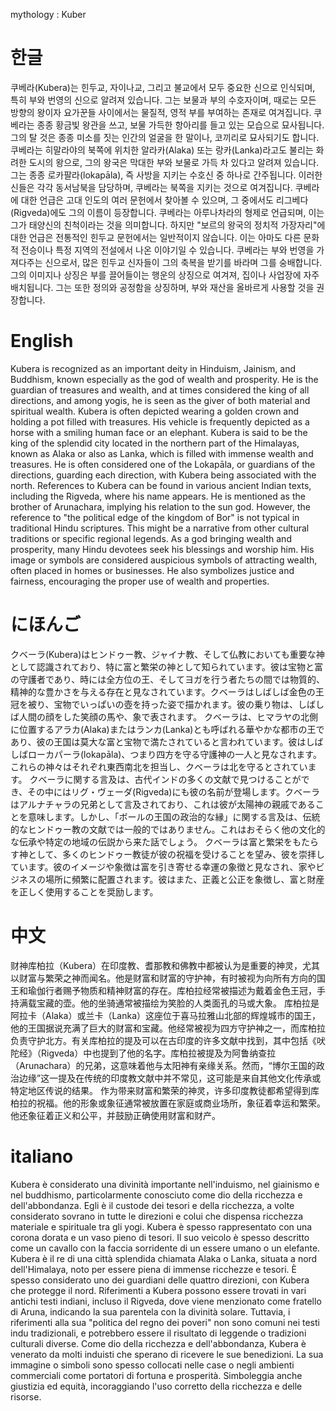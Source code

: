 mythology : Kuber

# 한글

쿠베라(Kubera)는 힌두교, 자이나교, 그리고 불교에서 모두 중요한 신으로 인식되며, 특히 부와 번영의 신으로 알려져 있습니다. 그는 보물과 부의 수호자이며, 때로는 모든 방향의 왕이자 요가꾼들 사이에서는 물질적, 영적 부를 부여하는 존재로 여겨집니다. 쿠베라는 종종 황금빛 왕관을 쓰고, 보물 가득한 항아리를 들고 있는 모습으로 묘사됩니다. 그의 탈 것은 종종 미소를 짓는 인간의 얼굴을 한 말이나, 코끼리로 묘사되기도 합니다.
쿠베라는 히말라야의 북쪽에 위치한 알라카(Alaka) 또는 랑카(Lanka)라고도 불리는 화려한 도시의 왕으로, 그의 왕국은 막대한 부와 보물로 가득 차 있다고 알려져 있습니다. 그는 종종 로카팔라(lokapāla), 즉 사방을 지키는 수호신 중 하나로 간주됩니다. 이러한 신들은 각각 동서남북을 담당하며, 쿠베라는 북쪽을 지키는 것으로 여겨집니다.
쿠베라에 대한 언급은 고대 인도의 여러 문헌에서 찾아볼 수 있으며, 그 중에서도 리그베다(Rigveda)에도 그의 이름이 등장합니다. 쿠베라는 아루나차라의 형제로 언급되며, 이는 그가 태양신의 친척이라는 것을 의미합니다. 하지만 "보르의 왕국의 정치적 가장자리"에 대한 언급은 전통적인 힌두교 문헌에서는 일반적이지 않습니다. 이는 아마도 다른 문화적 전승이나 특정 지역의 전설에서 나온 이야기일 수 있습니다.
쿠베라는 부와 번영을 가져다주는 신으로서, 많은 힌두교 신자들이 그의 축복을 받기를 바라며 그를 숭배합니다. 그의 이미지나 상징은 부를 끌어들이는 행운의 상징으로 여겨져, 집이나 사업장에 자주 배치됩니다. 그는 또한 정의와 공정함을 상징하며, 부와 재산을 올바르게 사용할 것을 권장합니다.

# English

Kubera is recognized as an important deity in Hinduism, Jainism, and Buddhism, known especially as the god of wealth and prosperity. He is the guardian of treasures and wealth, and at times considered the king of all directions, and among yogis, he is seen as the giver of both material and spiritual wealth. Kubera is often depicted wearing a golden crown and holding a pot filled with treasures. His vehicle is frequently depicted as a horse with a smiling human face or an elephant.
Kubera is said to be the king of the splendid city located in the northern part of the Himalayas, known as Alaka or also as Lanka, which is filled with immense wealth and treasures. He is often considered one of the Lokapāla, or guardians of the directions, guarding each direction, with Kubera being associated with the north.
References to Kubera can be found in various ancient Indian texts, including the Rigveda, where his name appears. He is mentioned as the brother of Arunachara, implying his relation to the sun god. However, the reference to "the political edge of the kingdom of Bor" is not typical in traditional Hindu scriptures. This might be a narrative from other cultural traditions or specific regional legends.
As a god bringing wealth and prosperity, many Hindu devotees seek his blessings and worship him. His image or symbols are considered auspicious symbols of attracting wealth, often placed in homes or businesses. He also symbolizes justice and fairness, encouraging the proper use of wealth and properties.

# にほんご

クベーラ(Kubera)はヒンドゥー教、ジャイナ教、そして仏教においても重要な神として認識されており、特に富と繁栄の神として知られています。彼は宝物と富の守護者であり、時には全方位の王、そしてヨガを行う者たちの間では物質的、精神的な豊かさを与える存在と見なされています。クベーラはしばしば金色の王冠を被り、宝物でいっぱいの壺を持った姿で描かれます。彼の乗り物は、しばしば人間の顔をした笑顔の馬や、象で表されます。
クベーラは、ヒマラヤの北側に位置するアラカ(Alaka)またはランカ(Lanka)とも呼ばれる華やかな都市の王であり、彼の王国は莫大な富と宝物で満たされていると言われています。彼はしばしばローカパーラ(lokapāla)、つまり四方を守る守護神の一人と見なされます。これらの神々はそれぞれ東西南北を担当し、クベーラは北を守るとされています。
クベーラに関する言及は、古代インドの多くの文献で見つけることができ、その中にはリグ・ヴェーダ(Rigveda)にも彼の名前が登場します。クベーラはアルナチャラの兄弟として言及されており、これは彼が太陽神の親戚であることを意味します。しかし、「ボールの王国の政治的な縁」に関する言及は、伝統的なヒンドゥー教の文献では一般的ではありません。これはおそらく他の文化的な伝承や特定の地域の伝説から来た話でしょう。
クベーラは富と繁栄をもたらす神として、多くのヒンドゥー教徒が彼の祝福を受けることを望み、彼を崇拝しています。彼のイメージや象徴は富を引き寄せる幸運の象徴と見なされ、家やビジネスの場所に頻繁に配置されます。彼はまた、正義と公正を象徴し、富と財産を正しく使用することを奨励します。

# 中文

财神库柏拉（Kubera）在印度教、耆那教和佛教中都被认为是重要的神灵，尤其以财富与繁荣之神而闻名。他是财富和财富的守护神，有时被视为向所有方向的国王和瑜伽行者赐予物质和精神财富的存在。库柏拉经常被描述为戴着金色王冠，手持满载宝藏的壶。他的坐骑通常被描绘为笑脸的人类面孔的马或大象。
库柏拉是阿拉卡（Alaka）或兰卡（Lanka）这座位于喜马拉雅山北部的辉煌城市的国王，他的王国据说充满了巨大的财富和宝藏。他经常被视为四方守护神之一，而库柏拉负责守护北方。有关库柏拉的提及可以在古印度的许多文献中找到，其中包括《吠陀经》（Rigveda）中也提到了他的名字。库柏拉被提及为阿鲁纳查拉（Arunachara）的兄弟，这意味着他与太阳神有亲缘关系。然而，“博尔王国的政治边缘”这一提及在传统的印度教文献中并不常见，这可能是来自其他文化传承或特定地区传说的结果。
作为带来财富和繁荣的神灵，许多印度教徒都希望得到库柏拉的祝福。他的形象或象征通常被放置在家庭或商业场所，象征着幸运和繁荣。他还象征着正义和公平，并鼓励正确使用财富和财产。

# italiano

Kubera è considerato una divinità importante nell'induismo, nel giainismo e nel buddhismo, particolarmente conosciuto come dio della ricchezza e dell'abbondanza. Egli è il custode dei tesori e della ricchezza, a volte considerato sovrano in tutte le direzioni e colui che dispensa ricchezza materiale e spirituale tra gli yogi. Kubera è spesso rappresentato con una corona dorata e un vaso pieno di tesori. Il suo veicolo è spesso descritto come un cavallo con la faccia sorridente di un essere umano o un elefante.
Kubera è il re di una città splendida chiamata Alaka o Lanka, situata a nord dell'Himalaya, noto per essere piena di immense ricchezze e tesori. È spesso considerato uno dei guardiani delle quattro direzioni, con Kubera che protegge il nord. Riferimenti a Kubera possono essere trovati in vari antichi testi indiani, incluso il Rigveda, dove viene menzionato come fratello di Aruna, indicando la sua parentela con la divinità solare. Tuttavia, i riferimenti alla sua "politica del regno dei poveri" non sono comuni nei testi indu tradizionali, e potrebbero essere il risultato di leggende o tradizioni culturali diverse.
Come dio della ricchezza e dell'abbondanza, Kubera è venerato da molti induisti che sperano di ricevere le sue benedizioni. La sua immagine o simboli sono spesso collocati nelle case o negli ambienti commerciali come portatori di fortuna e prosperità. Simboleggia anche giustizia ed equità, incoraggiando l'uso corretto della ricchezza e delle risorse.
